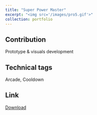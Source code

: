 ```yaml
---
title: "Super Power Master"
excerpt: "<img src='/images/pro5.gif'>"
collection: portfolio
---
```


Contribution
-----
Prototype & visuals development  

Technical tags
-----
Arcade, Cooldown

Link
-----
[Download](https://play.google.com/store/apps/details?id=com.kolpoverse.superpowermaster)
